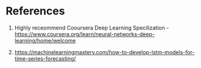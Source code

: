 # References

1. Highly receommend Cooursera Deep Learning Specilization - https://www.coursera.org/learn/neural-networks-deep-learning/home/welcome

1. https://machinelearningmastery.com/how-to-develop-lstm-models-for-time-series-forecasting/
